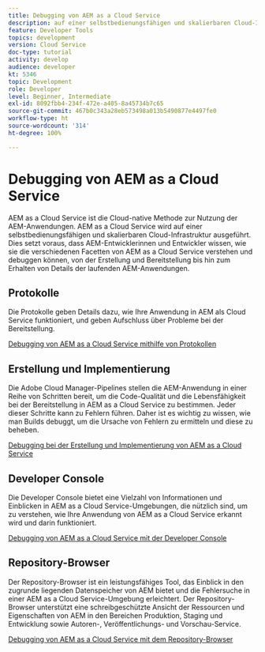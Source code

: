 ```yaml
---
title: Debugging von AEM as a Cloud Service
description: auf einer selbstbedienungsfähigen und skalierbaren Cloud-Infrastruktur. Dies setzt voraus, dass AEM-Entwicklerinnen und -Entwickler wissen, wie sie die verschiedenen Facetten von AEM as a Cloud Service verstehen und debuggen können, von der Erstellung und Bereitstellung bis hin zum Erhalten von Details der laufenden AEM-Anwendungen.
feature: Developer Tools
topics: development
version: Cloud Service
doc-type: tutorial
activity: develop
audience: developer
kt: 5346
topic: Development
role: Developer
level: Beginner, Intermediate
exl-id: 8092fbb4-234f-472e-a405-8a45734b7c65
source-git-commit: 467b0c343a28eb573498a013b5490877e4497fe0
workflow-type: ht
source-wordcount: '314'
ht-degree: 100%

---
```


# Debugging von AEM as a Cloud Service

AEM as a Cloud Service ist die Cloud-native Methode zur Nutzung der AEM-Anwendungen. AEM as a Cloud Service wird auf einer selbstbedienungsfähigen und skalierbaren Cloud-Infrastruktur ausgeführt. Dies setzt voraus, dass AEM-Entwicklerinnen und Entwickler wissen, wie sie die verschiedenen Facetten von AEM as a Cloud Service verstehen und debuggen können, von der Erstellung und Bereitstellung bis hin zum Erhalten von Details der laufenden AEM-Anwendungen.

## Protokolle

Die Protokolle geben Details dazu, wie Ihre Anwendung in AEM als Cloud Service funktioniert, und geben Aufschluss über Probleme bei der Bereitstellung.

[Debugging von AEM as a Cloud Service mithilfe von Protokollen](./logs.md)

## Erstellung und Implementierung

Die Adobe Cloud Manager-Pipelines stellen die AEM-Anwendung in einer Reihe von Schritten bereit, um die Code-Qualität und die Lebensfähigkeit bei der Bereitstellung in AEM as a Cloud Service zu bestimmen. Jeder dieser Schritte kann zu Fehlern führen. Daher ist es wichtig zu wissen, wie man Builds debuggt, um die Ursache von Fehlern zu ermitteln und diese zu beheben.

[Debugging bei der Erstellung und Implementierung von AEM as a Cloud Service](./build-and-deployment.md)

## Developer Console

Die Developer Console bietet eine Vielzahl von Informationen und Einblicken in AEM as a Cloud Service-Umgebungen, die nützlich sind, um zu verstehen, wie Ihre Anwendung von AEM as a Cloud Service erkannt wird und darin funktioniert.

[Debugging von AEM as a Cloud Service mit der Developer Console](./developer-console.md)

## Repository-Browser

Der Repository-Browser ist ein leistungsfähiges Tool, das Einblick in den zugrunde liegenden Datenspeicher von AEM bietet und die Fehlersuche in einer AEM as a Cloud Service-Umgebung erleichtert. Der Repository-Browser unterstützt eine schreibgeschützte Ansicht der Ressourcen und Eigenschaften von AEM in den Bereichen Produktion, Staging und Entwicklung sowie Autoren-, Veröffentlichungs- und Vorschau-Service.

[Debugging von AEM as a Cloud Service mit dem Repository-Browser](./repository-browser.md)
